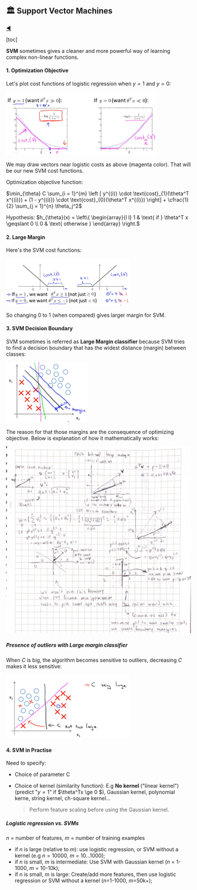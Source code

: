 ## :classical_building: Support Vector Machines

[:arrow_backward:](../../ds_index)

[toc]

**SVM** sometimes gives a cleaner and more powerful way of learning complex non-linear functions.

#### 1. Optimization Objective

Let's plot cost functions of logistic regression when $y = 1$ and $y = 0:$

<img src="../../../../src/img/andr_ng_ml_course/ml_svm_1.png" alt="ml_svm_1" style="zoom: 40%;" />

We may draw vectors near logistic costs as above (magenta color). That will be our new SVM cost functions. 

Optimization objective function:

$\min_{\theta} C \sum_{i = 1}^{m} \left [ y^{(i)} \cdot \text{cost}_{1}(\theta^T x^{(i)}) + (1 - y^{(i)}) \cdot \text{cost}_{0}(\theta^T x^{(i)})    \right]  + \cfrac{1}{2} \sum_{j = 1}^{n} \theta_j^2$

Hypothesis:  $h_{\theta}(x) = \left\{ \begin{array}{l l} 1 & \text{ if  } \theta^T x \geqslant 0 \\ 0 & \text{ otherwise }   \end{array} \right.$



#### 2. Large Margin

Here's the SVM cost functions:

<img src="../../../../src/img/andr_ng_ml_course/ml_svm_2.png" alt="ml_svm_2" style="zoom:33%;" />

So changing $0$ to 1 (when compared) gives larger margin for SVM.



#### 3. SVM Decision Boundary

SVM sometimes is referred as **Large Margin classifier** because SVM tries to find a decision boundary that has the widest distance (margin) between classes:

<img src="../../../../src/img/andr_ng_ml_course/ml_svm_3.png" alt="ml_svm_3" style="zoom: 33%;" />

The reason for that those margins are the consequence of optimizing objective. Below is explanation of how it mathematically works:

<img src="../../../../src/img/andr_ng_ml_course/ml_svm_4.png" alt="math_large_margin" style="zoom: 50%;" />



##### Presence of outliers with Large margin classifier

When $C$ is big, the algorithm becomes sensitive to outliers, decreasing $C$ makes it less sensitive:

<img src="../../../../src/img/andr_ng_ml_course/ml_svm_5.png" alt="ml_svm_5" style="zoom: 33%;" />



#### 4. SVM in Practise

Need to specify:

- Choice of parameter C

- Choice of kernel (similarity function):
  E.g **No kernel** ("linear kernel") (predict "$y=1$" if $\theta^Tx \ge 0 $), Gaussian kernel, polynomial kerne, string kernel, ch-square kernel...

  > Perform feature scaling before using the Gaussian kernel.

##### Logistic regression vs. SVMs

$n$ = number of features, $m$ = number of training examples

- if $n$ is large (relative to $m$): use logistic regression, or SVM without a kernel (e.g $n = 10000$, $m$ = $10...1000$);
- if $n$ is small, $m$ is intermediate: Use SVM with Gaussian kernel ($n$ = 1-1000, $m$ = 10-10k);
- if $n$ is small, $m$ is large: Create/add more features, then use logistic regression or SVM without a kernel ($n$=1-1000, $m$=50k+);
